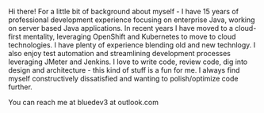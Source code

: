 Hi there!  For a little bit of background about myself - I have 15 years of professional development experience focusing on enterprise Java, working on server based Java applications.   In recent years I have moved to a cloud-first mentality, leveraging OpenShift and Kubernetes to move to cloud technologies.  I have plenty of experience blending old and new technlogy.   I also enjoy test automation and streamlining development processes leveraging JMeter and Jenkins.  I love to write code, review code, dig into design and architecture - this kind of stuff is a fun for me.  I always find myself constructively dissatisfied and wanting to polish/optimize code further.    

You can reach me at bluedev3 at outlook.com

<!---
bryanp08/bryanp08 is a ✨ special ✨ repository because its `README.md` (this file) appears on your GitHub profile.
You can click the Preview link to take a look at your changes.
--->
